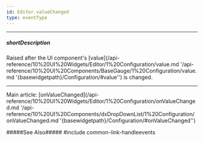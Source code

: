 ```yaml
---
id: Editor.valueChanged
type: eventType
---
```

---
##### shortDescription
Raised after the UI component's [value](/api-reference/10%20UI%20Widgets/Editor/1%20Configuration/value.md '/api-reference/10%20UI%20Components/BaseGauge/1%20Configuration/value.md '{basewidgetpath}/Configuration/#value'') is changed.

---
Main article: [onValueChanged](/api-reference/10%20UI%20Widgets/Editor/1%20Configuration/onValueChanged.md '/api-reference/10%20UI%20Components/dxDropDownList/1%20Configuration/onValueChanged.md '{basewidgetpath}/Configuration/#onValueChanged'')

#####See Also#####
#include common-link-handleevents